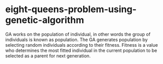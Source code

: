 # eight-queens-problem-using-genetic-algorithm
GA works on the population of individual, in other words the group of individuals is known as population. The GA generates population by selecting random individuals according to their fitness. Fitness is a value who determines the most fitted individual in the current population to be selected as a parent for next generation. 
